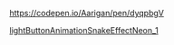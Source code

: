 
https://codepen.io/Aarigan/pen/dyqpbgV


[lightButtonAnimationSnakeEffectNeon_1](https://user-images.githubusercontent.com/52601835/221477830-73a060e7-dd96-403f-8717-3aaec7107ffa.png)
